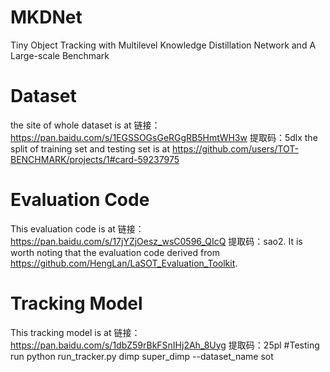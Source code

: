 # MKDNet
Tiny Object Tracking with Multilevel Knowledge Distillation Network and A Large-scale Benchmark
# Dataset
the site of whole dataset is at 链接：https://pan.baidu.com/s/1EGSSOGsGeRGgRB5HmtWH3w 
提取码：5dlx
 the split of training set and testing set is at https://github.com/users/TOT-BENCHMARK/projects/1#card-59237975

# Evaluation Code
This evaluation code  is at 链接：https://pan.baidu.com/s/17jYZjOesz_wsC0596_QIcQ 
提取码：sao2.
It is worth noting that the evaluation code derived from https://github.com/HengLan/LaSOT_Evaluation_Toolkit.

# Tracking Model
This tracking model is at 链接：https://pan.baidu.com/s/1dbZ59rBkFSnIHj2Ah_8Uyg 
提取码：25pl
#Testing run
  python run_tracker.py dimp super_dimp --dataset_name sot
